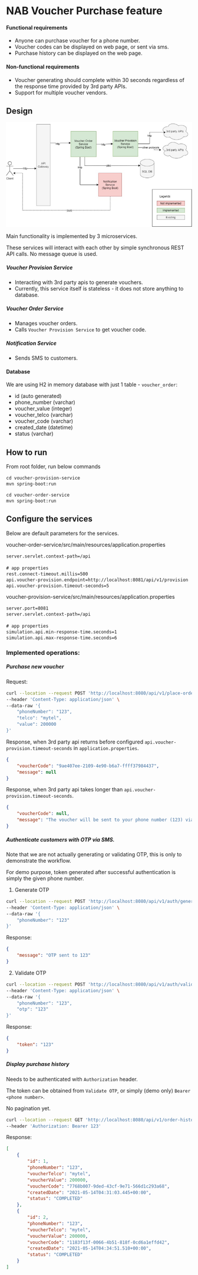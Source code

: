 # NAB Voucher Purchase feature

#### Functional requirements
* Anyone can purchase voucher for a phone number.
* Voucher codes can be displayed on web page, or sent via sms.
* Purchase history can be displayed on the web page.

#### Non-functional requirements
* Voucher generating should complete within 30 seconds regardless of the response time provided by 3rd party APIs.
* Support for multiple voucher vendors.

## Design
![Overrall Design](overall.jpg)

Main functionality is implemented by 3 microservices.

These services will interact with each other by simple synchronous REST API calls. No message queue is used.

##### Voucher Provision Service
* Interacting with 3rd party apis to generate vouchers.
* Currently, this service itself is stateless - it does not store anything to database.

##### Voucher Order Service
* Manages voucher orders.
* Calls `Voucher Provision Service` to get voucher code.

##### Notification Service
* Sends SMS to customers.

#### Database
We are using H2 in memory database with just 1 table - `voucher_order`:
- id (auto generated)
- phone_number (varchar)
- voucher_value (integer)
- voucher_telco (varchar)
- voucher_code (varchar)
- created_date (datetime)
- status (varchar)

## How to run
From root folder, run below commands
```
cd voucher-provision-service
mvn spring-boot:run
```
```
cd voucher-order-service
mvn spring-boot:run
```

## Configure the services
Below are default parameters for the services.

voucher-order-service/src/main/resources/application.properties
```properties
server.servlet.context-path=/api

# app properties
rest.connect-timeout.millis=500
api.voucher-provision.endpoint=http://localhost:8081/api/v1/provision
api.voucher-provision.timeout-seconds=5
```

voucher-provision-service/src/main/resources/application.properties
```properties
server.port=8081
server.servlet.context-path=/api

# app properties
simulation.api.min-response-time.seconds=1
simulation.api.max-response-time.seconds=6
```

### Implemented operations:
##### Purchase new voucher

Request:
```bash
curl --location --request POST 'http://localhost:8080/api/v1/place-order' \
--header 'Content-Type: application/json' \
--data-raw '{
    "phoneNumber": "123",
    "telco": "mytel",
    "value": 200000
}'
```
Response, when 3rd party api returns before configured `api.voucher-provision.timeout-seconds` in `application.properties`.
```json
{
    "voucherCode": "9ae407ee-2109-4e90-b6a7-ffff37984437",
    "message": null
}
```

Response, when 3rd party api takes longer than `api.voucher-provision.timeout-seconds`.
```json
{
    "voucherCode": null,
    "message": "The voucher will be sent to your phone number (123) via SMS"
}
```

##### Authenticate customers with OTP via SMS.
Note that we are not actually generating or validating OTP, this is only to demonstrate the workflow.

For demo purpose, token generated after successful authentication is simply the given phone number.

1. Generate OTP
```bash
curl --location --request POST 'http://localhost:8080/api/v1/auth/generate-otp' \
--header 'Content-Type: application/json' \
--data-raw '{
    "phoneNumber": "123"
}'
```
Response:
```json
{
    "message": "OTP sent to 123"
}
```

2. Validate OTP
```bash
curl --location --request POST 'http://localhost:8080/api/v1/auth/validate-otp' \
--header 'Content-Type: application/json' \
--data-raw '{
    "phoneNumber": "123",
    "otp": "123"
}'
```

Response:
```json
{
    "token": "123"
}
```

##### Display purchase history
Needs to be authenticated with `Authorization` header. 

The token can be obtained from `Validate OTP`, or simply (demo only) `Bearer <phone number>`. 

No pagination yet.
```bash
curl --location --request GET 'http://localhost:8080/api/v1/order-history' \
--header 'Authorization: Bearer 123'
```

Response:
```json
[
    {
        "id": 1,
        "phoneNumber": "123",
        "voucherTelco": "mytel",
        "voucherValue": 200000,
        "voucherCode": "7768b007-9ded-43cf-9e71-566d1c293a68",
        "createdDate": "2021-05-14T04:31:03.445+00:00",
        "status": "COMPLETED"
    },
    {
        "id": 2,
        "phoneNumber": "123",
        "voucherTelco": "mytel",
        "voucherValue": 200000,
        "voucherCode": "1183f13f-0066-4b51-818f-0cd6a1effd42",
        "createdDate": "2021-05-14T04:34:51.510+00:00",
        "status": "COMPLETED"
    }
]
```